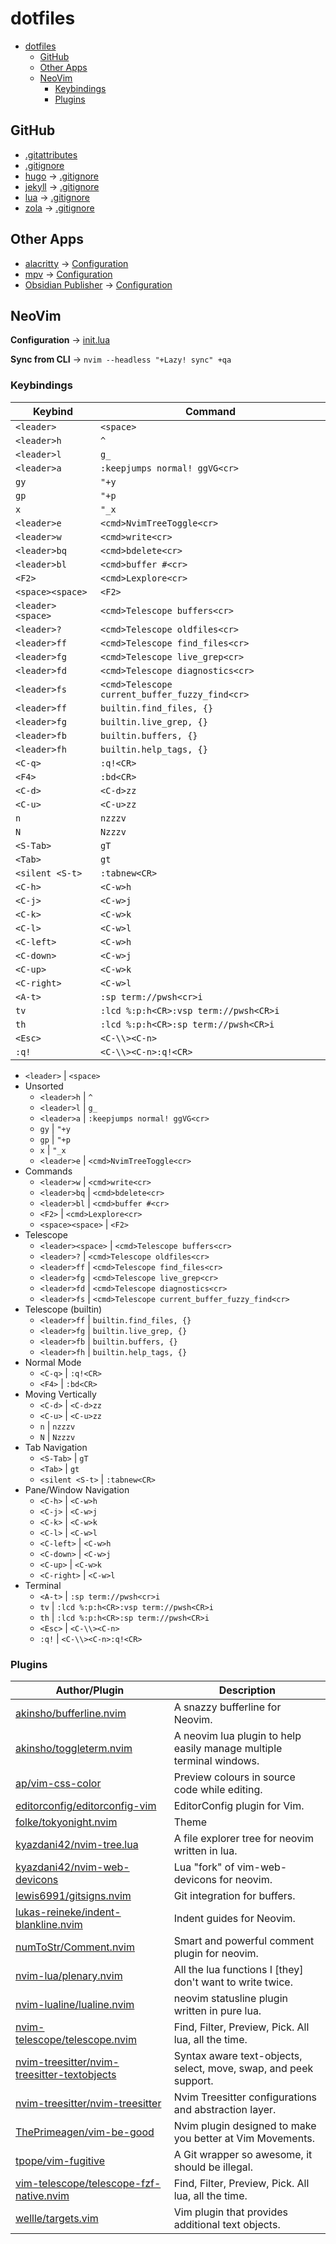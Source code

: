 # dotfiles

- [dotfiles](#dotfiles)
  - [GitHub](#github)
  - [Other Apps](#other-apps)
  - [NeoVim](#neovim)
    - [Keybindings](#keybindings)
    - [Plugins](#plugins)

## GitHub

- [.gitattributes](.gitattributes)
- [.gitignore](.gitignore)
- [hugo](https://gohugo.io/) → [.gitignore](github/hugo.gitignore)
- [jekyll](https://jekyllrb.com/) → [.gitignore](github/jekyll.gitignore)
- [lua](https://www.lua.org/) → [.gitignore](github/lua.gitignore)
- [zola](https://www.getzola.org/) → [.gitignore](github/zola.gitignore)

## Other Apps

- [alacritty](https://github.com/alacritty/alacritty) → [Configuration](others/alacritty.yml)
- [mpv](https://mpv.io/) → [Configuration](others/mpv.toml)
- [Obsidian Publisher](https://github.com/ObsidianPublisher/obsidian-github-publisher) → [Configuration](others/obsidian-publisher.json)

## NeoVim

**Configuration** → [init.lua](nvim/init.lua)

**Sync from CLI** → `nvim --headless "+Lazy! sync" +qa`

### Keybindings

| Keybind | Command |
| --- | --- |
| `<leader>` | `<space>` | . |
| `<leader>h` | `^` | . |
| `<leader>l` | `g_` | . |
| `<leader>a` | `:keepjumps normal! ggVG<cr>` | . |
| `gy` | `"+y` | . |
| `gp` | `"+p` | . |
| `x` | `"_x` | . |
| `<leader>e` | `<cmd>NvimTreeToggle<cr>` | . |
| `<leader>w` | `<cmd>write<cr>` | . |
| `<leader>bq` | `<cmd>bdelete<cr>` | . |
| `<leader>bl` | `<cmd>buffer #<cr>` | . |
| `<F2>` | `<cmd>Lexplore<cr>` | . |
| `<space><space>` | `<F2>` | . |
| `<leader><space>` | `<cmd>Telescope buffers<cr>` | . |
| `<leader>?` | `<cmd>Telescope oldfiles<cr>` | . |
| `<leader>ff` | `<cmd>Telescope find_files<cr>` | . |
| `<leader>fg` | `<cmd>Telescope live_grep<cr>` | . |
| `<leader>fd` | `<cmd>Telescope diagnostics<cr>` | . |
| `<leader>fs` | `<cmd>Telescope current_buffer_fuzzy_find<cr>` | . |
| `<leader>ff` | `builtin.find_files, {}` | . |
| `<leader>fg` | `builtin.live_grep, {}` | . |
| `<leader>fb` | `builtin.buffers, {}` | . |
| `<leader>fh` | `builtin.help_tags, {}` | . |
| `<C-q>` | `:q!<CR>` | . |
| `<F4>` | `:bd<CR>` | . |
| `<C-d>` | `<C-d>zz` | . |
| `<C-u>` | `<C-u>zz` | . |
| `n` | `nzzzv` | . |
| `N` | `Nzzzv` | . |
| `<S-Tab>` | `gT` | . |
| `<Tab>` | `gt` | . |
| `<silent <S-t>` | `:tabnew<CR>` | . |
| `<C-h>` | `<C-w>h` | . |
| `<C-j>` | `<C-w>j` | . |
| `<C-k>` | `<C-w>k` | . |
| `<C-l>` | `<C-w>l` | . |
| `<C-left>` | `<C-w>h` | . |
| `<C-down>` | `<C-w>j` | . |
| `<C-up>` | `<C-w>k` | . |
| `<C-right>` | `<C-w>l` | . |
| `<A-t>` | `:sp term://pwsh<cr>i` | . |
| `tv` | `:lcd %:p:h<CR>:vsp term://pwsh<CR>i` | . |
| `th` | `:lcd %:p:h<CR>:sp term://pwsh<CR>i` | . |
| `<Esc>` | `<C-\\><C-n>` | . |
| `:q!` | `<C-\\><C-n>:q!<CR>` | . |

- `<leader>` | `<space>`
- Unsorted
  - `<leader>h` | `^`
  - `<leader>l` | `g_`
  - `<leader>a` | `:keepjumps normal! ggVG<cr>`
  - `gy` | `"+y`
  - `gp` | `"+p`
  - `x` | `"_x`
  - `<leader>e` | `<cmd>NvimTreeToggle<cr>`
- Commands
  - `<leader>w` | `<cmd>write<cr>`
  - `<leader>bq` | `<cmd>bdelete<cr>`
  - `<leader>bl` | `<cmd>buffer #<cr>`
  - `<F2>` | `<cmd>Lexplore<cr>`
  - `<space><space>` | `<F2>`
- Telescope
  - `<leader><space>` | `<cmd>Telescope buffers<cr>`
  - `<leader>?` | `<cmd>Telescope oldfiles<cr>`
  - `<leader>ff` | `<cmd>Telescope find_files<cr>`
  - `<leader>fg` | `<cmd>Telescope live_grep<cr>`
  - `<leader>fd` | `<cmd>Telescope diagnostics<cr>`
  - `<leader>fs` | `<cmd>Telescope current_buffer_fuzzy_find<cr>`
- Telescope (builtin)
  - `<leader>ff` | `builtin.find_files, {}`
  - `<leader>fg` | `builtin.live_grep, {}`
  - `<leader>fb` | `builtin.buffers, {}`
  - `<leader>fh` | `builtin.help_tags, {}`
- Normal Mode
  - `<C-q>` | `:q!<CR>`
  - `<F4>` | `:bd<CR>`
- Moving Vertically
  - `<C-d>` | `<C-d>zz`
  - `<C-u>` | `<C-u>zz`
  - `n` | `nzzzv`
  - `N` | `Nzzzv`
- Tab Navigation
  - `<S-Tab>` | `gT`
  - `<Tab>` | `gt`
  - `<silent <S-t>` | `:tabnew<CR>`
- Pane/Window Navigation
  - `<C-h>` | `<C-w>h`
  - `<C-j>` | `<C-w>j`
  - `<C-k>` | `<C-w>k`
  - `<C-l>` | `<C-w>l`
  - `<C-left>` | `<C-w>h`
  - `<C-down>` | `<C-w>j`
  - `<C-up>` | `<C-w>k`
  - `<C-right>` | `<C-w>l`
- Terminal
  - `<A-t>` | `:sp term://pwsh<cr>i`
  - `tv` | `:lcd %:p:h<CR>:vsp term://pwsh<CR>i`
  - `th` | `:lcd %:p:h<CR>:sp term://pwsh<CR>i`
  - `<Esc>` | `<C-\\><C-n>`
  - `:q!` | `<C-\\><C-n>:q!<CR>`

### Plugins

| Author/Plugin                                                                                                 | Description                                                          |
| ------------------------------------------------------------------------------------------------------------- | -------------------------------------------------------------------- |
| [akinsho/bufferline.nvim](https://github.com/akinsho/bufferline.nvim)                                         | A snazzy bufferline for Neovim.                                      |
| [akinsho/toggleterm.nvim](https://github.com/akinsho/toggleterm.nvim)                                         | A neovim lua plugin to help easily manage multiple terminal windows. |
| [ap/vim-css-color](https://github.com/ap/vim-css-color)                                                       | Preview colours in source code while editing.                        |
| [editorconfig/editorconfig-vim](https://github.com/editorconfig/editorconfig-vim)                             | EditorConfig plugin for Vim.                                         |
| [folke/tokyonight.nvim](https://github.com/folke/tokyonight.nvim)                                             | Theme                                                                |
| [kyazdani42/nvim-tree.lua](https://github.com/kyazdani42/nvim-tree.lua)                                       | A file explorer tree for neovim written in lua.                      |
| [kyazdani42/nvim-web-devicons](https://github.com/kyazdani42/nvim-web-devicons)                               | Lua "fork" of vim-web-devicons for neovim.                           |
| [lewis6991/gitsigns.nvim](https://github.com/lewis6991/gitsigns.nvim)                                         | Git integration for buffers.                                         |
| [lukas-reineke/indent-blankline.nvim](https://github.com/lukas-reineke/indent-blankline.nvim)                 | Indent guides for Neovim.                                            |
| [numToStr/Comment.nvim](https://github.com/numToStr/Comment.nvim)                                             | Smart and powerful comment plugin for neovim.                        |
| [nvim-lua/plenary.nvim](https://github.com/nvim-lua/plenary.nvim)                                             | All the lua functions I [they] don't want to write twice.            |
| [nvim-lualine/lualine.nvim](https://github.com/nvim-lualine/lualine.nvim)                                     | neovim statusline plugin written in pure lua.                        |
| [nvim-telescope/telescope.nvim](https://github.com/nvim-telescope/telescope.nvim)                             | Find, Filter, Preview, Pick. All lua, all the time.                  |
| [nvim-treesitter/nvim-treesitter-textobjects](https://github.com/nvim-treesitter/nvim-treesitter-textobjects) | Syntax aware text-objects, select, move, swap, and peek support.     |
| [nvim-treesitter/nvim-treesitter](https://github.com/nvim-treesitter/nvim-treesitter)                         | Nvim Treesitter configurations and abstraction layer.                |
| [ThePrimeagen/vim-be-good](https://github.com/ThePrimeagen/vim-be-good)                                       | Nvim plugin designed to make you better at Vim Movements.            |
| [tpope/vim-fugitive](https://github.com/tpope/vim-fugitive)                                                   | A Git wrapper so awesome, it should be illegal.                      |
| [vim-telescope/telescope-fzf-native.nvim](https://github.com/nvim-telescope/telescope-fzf-native.nvim)        | Find, Filter, Preview, Pick. All lua, all the time.                  |
| [wellle/targets.vim](https://github.com/wellle/targets.vim)                                                   | Vim plugin that provides additional text objects.                    |
